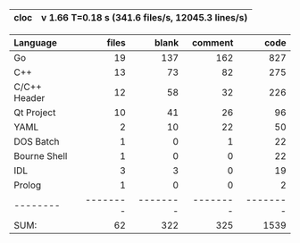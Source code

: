 cloc| v 1.66  T=0.18 s (341.6 files/s, 12045.3 lines/s)
--- | ---

Language|files|blank|comment|code
:-------|-------:|-------:|-------:|-------:
Go|19|137|162|827
C++|13|73|82|275
C/C++ Header|12|58|32|226
Qt Project|10|41|26|96
YAML|2|10|22|50
DOS Batch|1|0|1|22
Bourne Shell|1|0|0|22
IDL|3|3|0|19
Prolog|1|0|0|2
--------|--------|--------|--------|--------
SUM:|62|322|325|1539
